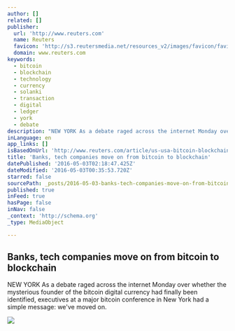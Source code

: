 ```yaml
---
author: []
related: []
publisher:
  url: 'http://www.reuters.com'
  name: Reuters
  favicon: 'http://s3.reutersmedia.net/resources_v2/images/favicon/favicon.ico'
  domain: www.reuters.com
keywords:
  - bitcoin
  - blockchain
  - technology
  - currency
  - solanki
  - transaction
  - digital
  - ledger
  - york
  - debate
description: "NEW YORK As a debate raged across the internet Monday over whether the mysterious founder of the bitcoin digital currency had finally been identified, executives at a major bitcoin conference in New York had a simple message: we've moved on."
inLanguage: en
app_links: []
isBasedOnUrl: 'http://www.reuters.com/article/us-usa-bitcoin-blockchain-idUSKCN0XT23Y'
title: 'Banks, tech companies move on from bitcoin to blockchain'
datePublished: '2016-05-03T02:18:47.425Z'
dateModified: '2016-05-03T00:35:53.720Z'
starred: false
sourcePath: _posts/2016-05-03-banks-tech-companies-move-on-from-bitcoin-to-blockchain.md
published: true
inFeed: true
hasPage: false
inNav: false
_context: 'http://schema.org'
_type: MediaObject

---
```

<article style=""><h1>Banks, tech companies move on from bitcoin to blockchain</h1><p>NEW YORK As a debate raged across the internet Monday over whether the mysterious founder of the bitcoin digital currency had finally been identified, executives at a major bitcoin conference in New York had a simple message: we've moved on.</p><img src="http://s3.reutersmedia.net/resources/r/?m=02&amp;d=20160502&amp;t=2&amp;i=1135471898&amp;w=&amp;fh=545px&amp;fw=&amp;ll=&amp;pl=&amp;sq=&amp;r=LYNXNPEC4116L" /></article>